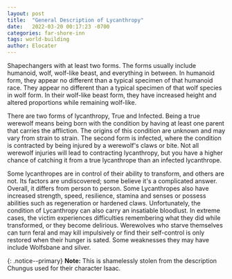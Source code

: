 ```yaml
---
layout: post
title:  "General Description of Lycanthropy"
date:   2022-03-20 00:17:23 -0700
categories: far-shore-inn
tags: world-building
author: Elocater
---
```


Shapechangers with at least two forms. The forms usually include humanoid, wolf, wolf-like beast, and everything in between. In humanoid form, they appear no different than a typical specimen of that humanoid race. They appear no different than a typical specimen of that wolf species in wolf form. In their wolf-like beast form, they have increased height and altered proportions while remaining wolf-like.

There are two forms of lycanthropy, True and Infected. Being a true werewolf means being born with the condition by having at least one parent that carries the affliction. The origins of this condition are unknown and may vary from strain to strain. The second form is infected, where the condition is contracted by being injured by a werewolf's claws or bite. Not all werewolf injuries will lead to contracting lycanthropy, but you have a higher chance of catching it from a true lycanthrope than an infected lycanthrope.

Some lycanthropes are in control of their ability to transform, and others are not. Its factors are undiscovered; some believe it's a complicated answer. Overall, it differs from person to person. Some Lycanthropes also have increased strength, speed, resilience, stamina and senses or possess abilities such as regeneration or hardened claws. Unfortunately, the condition of Lycanthropy can also carry an insatiable bloodlust. In extreme cases, the victim experiences difficulties remembering what they did while transformed, or they become delirious. Werewolves who starve themselves can turn feral and may kill impulsively or find their self-control is only restored when their hunger is sated. Some weaknesses they may have include Wolfsbane and silver.

{: .notice--primary}
**Note:** This is shamelessly stolen from the description Chungus used for their character Isaac.

